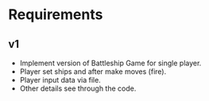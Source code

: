 # Requirements

## v1
* Implement version of Battleship Game for single player.
* Player set ships and after make moves (fire).
* Player input data via file.
* Other details see through the code.
